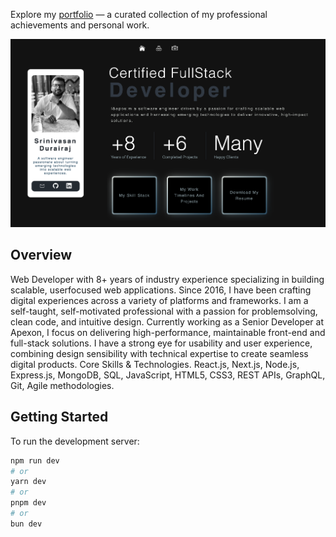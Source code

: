 Explore my [portfolio](https://github.com/srinivasandurairaj/portfolio) — a curated collection of my professional achievements and personal work.

![Portfolio Snapshot](https://github.com/srinivasandurairaj/portfolio/blob/main/public/portfolio.png?raw=true)

## Overview

Web Developer with 8+ years of industry experience specializing in building scalable, userfocused web applications. Since 2016, I have been crafting digital experiences across a variety of platforms and frameworks. I am a self-taught, self-motivated professional with a passion for problemsolving, clean code, and intuitive design. Currently working as a Senior Developer at Apexon, I focus on delivering high-performance, maintainable front-end and full-stack solutions. I have a strong eye for usability and user experience, combining design sensibility with technical expertise to create seamless digital products. Core Skills & Technologies. React.js, Next.js, Node.js, Express.js, MongoDB, SQL, JavaScript, HTML5, CSS3, REST APIs, GraphQL, Git, Agile methodologies.

## Getting Started

To run the development server:

```bash
npm run dev
# or
yarn dev
# or
pnpm dev
# or
bun dev
```
